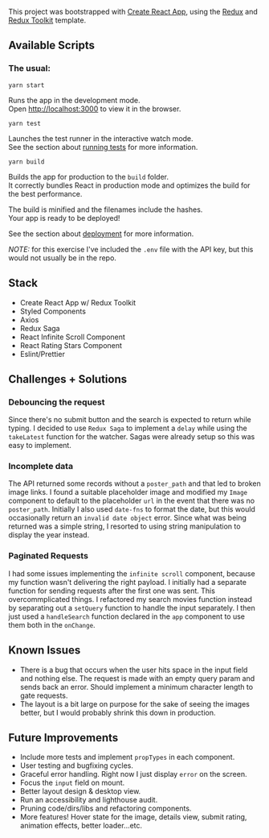 This project was bootstrapped with [Create React App](https://github.com/facebook/create-react-app), using the [Redux](https://redux.js.org/) and [Redux Toolkit](https://redux-toolkit.js.org/) template.

## Available Scripts

### The usual:

`yarn start`

Runs the app in the development mode.<br />
Open [http://localhost:3000](http://localhost:3000) to view it in the browser.

`yarn test`

Launches the test runner in the interactive watch mode.<br />
See the section about [running tests](https://facebook.github.io/create-react-app/docs/running-tests) for more information.

`yarn build`

Builds the app for production to the `build` folder.<br />
It correctly bundles React in production mode and optimizes the build for the best performance.

The build is minified and the filenames include the hashes.<br />
Your app is ready to be deployed!

See the section about [deployment](https://facebook.github.io/create-react-app/docs/deployment) for more information.

*NOTE:* for this exercise I've included the `.env` file with the API key, but this would not usually be in the repo.

## Stack
- Create React App w/ Redux Toolkit
- Styled Components
- Axios
- Redux Saga
- React Infinite Scroll Component
- React Rating Stars Component
- Eslint/Prettier

## Challenges + Solutions

### Debouncing the request

Since there's no submit button and the search is expected to return while typing. I decided to use `Redux Saga` to implement a `delay` while using the `takeLatest` function for the watcher. Sagas were already setup so this was easy to implement.

### Incomplete data

The API returned some records without a `poster_path` and that led to broken image links. I found a suitable placeholder image and modified my `Image` component to default to the placeholder `url` in the event that there was no `poster_path`. Initially I also used `date-fns` to format the date, but this would occasionally return an `invalid date object` error. Since what was being returned was a simple string, I resorted to using string manipulation to display the year instead.

### Paginated Requests

I had some issues implementing the `infinite scroll` component, because my function wasn't delivering the right payload. I initially had a separate function for sending requests after the first one was sent. This overcommplicated things. I refactored my search movies function instead by separating out a `setQuery` function to handle the input separately. I then just used a `handleSearch` function declared in the `app` component to use them both in the `onChange`.

## Known Issues
- There is a bug that occurs when the user hits space in the input field and nothing else. The request is made with an empty query param and sends back an error. Should implement a minimum character length to gate requests.
- The layout is a bit large on purpose for the sake of seeing the images better, but I would probably shrink this down in production.

## Future Improvements

- Include more tests and implement `propTypes` in each component.
- User testing and bugfixing cycles.
- Graceful error handling. Right now I just display `error` on the screen.
- Focus the `input` field on mount.
- Better layout design & desktop view.
- Run an accessibility and lighthouse audit.
- Pruning code/dirs/libs and refactoring components.
- More features! Hover state for the image, details view, submit rating, animation effects, better loader...etc.
